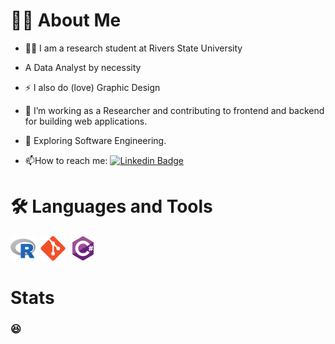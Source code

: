 # :technologist: About Me

- :scientist: I am a research student at Rivers State University

-  A Data Analyst by necessity 

- :zap: I also do (love) Graphic Design 

- :telescope: I’m working as a Researcher and contributing to frontend and backend for building web applications.

- :seedling: Exploring Software Engineering.

- :mailbox:How to reach me: [![Linkedin Badge](https://img.shields.io/badge/-Ugonna-blue?style=flat&logo=Linkedin&logoColor=white)](https://www.linkedin.com/in/ugonna-g-chukwuemeka/)
 
# :hammer_and_wrench: Languages and Tools

<div>
<img src = "https://github.com/devicons/devicon/blob/master/icons/r/r-original.svg" title="R" alt="R" width="40" height="40"/>&nbsp;
<img src = "https://github.com/devicons/devicon/blob/master/icons/git/git-original.svg" title="git" alt="git" width="40" height="40"/>&nbsp; 
<img src = "https://github.com/devicons/devicon/blob/master/icons/csharp/csharp-original.svg" title="csharp" alt="csharp" width="40" height="40"/>&nbsp; 

  
</div>

# Stats
### :laughing:

<!--[![GitHub Streak](https://github-readme-streak-stats.herokuapp.com/?user=DenverCoder1)](https://git.io/streak-stats)-->



<!--
**gbless17/gbless17** is a ✨ _special_ ✨ repository because its `README.md` (this file) appears on your GitHub profile.

Here are some ideas to get you started:

- 🔭 I’m currently working on ...
- 🌱 I’m currently learning ...
- 👯 I’m looking to collaborate on ...
- 🤔 I’m looking for help with ...
- 💬 Ask me about ...
- 📫 How to reach me: ...
- 😄 Pronouns: ...
- ⚡ Fun fact: ...
-->
